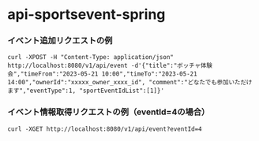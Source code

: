 # api-sportsevent-spring


### イベント追加リクエストの例
```
curl -XPOST -H "Content-Type: application/json"  http://localhost:8080/v1/api/event -d'{"title":"ボッチャ体験会","timeFrom":"2023-05-21 10:00","timeTo":"2023-05-21 14:00","ownerId":"xxxxx_owner_xxxx_id", "comment":"どなたでも参加いただけます","eventType":1, "sportEventIdList":[1]}'
```

### イベント情報取得リクエストの例（eventId=4の場合）
```
curl -XGET http://localhost:8080/v1/api/event?eventId=4
```
